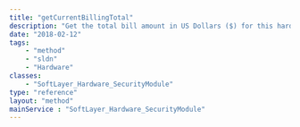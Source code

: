 ```yaml
---
title: "getCurrentBillingTotal"
description: "Get the total bill amount in US Dollars ($) for this hardware in the current billing period. This includes all bandwidth used up to the point the method is called on the hardware. "
date: "2018-02-12"
tags:
    - "method"
    - "sldn"
    - "Hardware"
classes:
    - "SoftLayer_Hardware_SecurityModule"
type: "reference"
layout: "method"
mainService : "SoftLayer_Hardware_SecurityModule"
---
```

